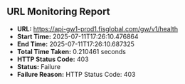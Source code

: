 ## URL Monitoring Report

- **URL:** https://api-gw1-prod1.fisglobal.com/gw/v1/health
- **Start Time:** 2025-07-11T17:26:10.476864
- **End Time:** 2025-07-11T17:26:10.687325
- **Total Time Taken:** 0.210461 seconds
- **HTTP Status Code:** 403
- **Status:** Failure
- **Failure Reason:** HTTP Status Code: 403
